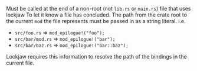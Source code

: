 Must be called at the end of a non-root (not `lib.rs` or `main.rs`) file that uses lockjaw
To let it know a file has concluded. The path from the crate root to the current `mod` the file
represents must be passed in as a string literal. i.e.
* `src/foo.rs` => `mod_epilogue!("foo");`
* `src/bar/mod.rs` => `mod_epilogue!("bar");`
* `src/bar/baz.rs` => `mod_epilogue!("bar::baz");`

Lockjaw requires this information to resolve the path of the bindings in the current file.